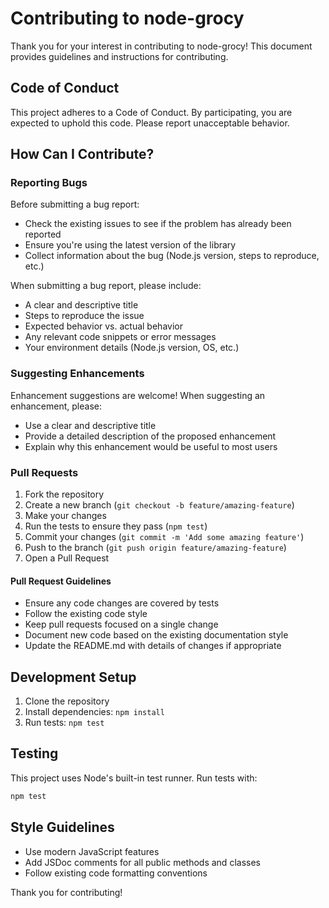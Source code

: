 # Contributing to node-grocy

Thank you for your interest in contributing to node-grocy! This document provides guidelines and instructions for contributing.

## Code of Conduct

This project adheres to a Code of Conduct. By participating, you are expected to uphold this code. Please report unacceptable behavior.

## How Can I Contribute?

### Reporting Bugs

Before submitting a bug report:

- Check the existing issues to see if the problem has already been reported
- Ensure you're using the latest version of the library
- Collect information about the bug (Node.js version, steps to reproduce, etc.)

When submitting a bug report, please include:

- A clear and descriptive title
- Steps to reproduce the issue
- Expected behavior vs. actual behavior
- Any relevant code snippets or error messages
- Your environment details (Node.js version, OS, etc.)

### Suggesting Enhancements

Enhancement suggestions are welcome! When suggesting an enhancement, please:

- Use a clear and descriptive title
- Provide a detailed description of the proposed enhancement
- Explain why this enhancement would be useful to most users

### Pull Requests

1. Fork the repository
2. Create a new branch (`git checkout -b feature/amazing-feature`)
3. Make your changes
4. Run the tests to ensure they pass (`npm test`)
5. Commit your changes (`git commit -m 'Add some amazing feature'`)
6. Push to the branch (`git push origin feature/amazing-feature`)
7. Open a Pull Request

#### Pull Request Guidelines

- Ensure any code changes are covered by tests
- Follow the existing code style
- Keep pull requests focused on a single change
- Document new code based on the existing documentation style
- Update the README.md with details of changes if appropriate

## Development Setup

1. Clone the repository
2. Install dependencies: `npm install`
3. Run tests: `npm test`

## Testing

This project uses Node's built-in test runner. Run tests with:

```bash
npm test
```

## Style Guidelines

- Use modern JavaScript features
- Add JSDoc comments for all public methods and classes
- Follow existing code formatting conventions

Thank you for contributing!
